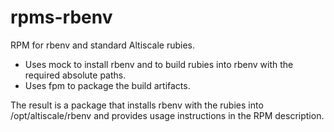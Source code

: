 # rpms-rbenv

RPM for rbenv and standard Altiscale rubies.

* Uses mock to install rbenv and to build rubies into rbenv with the required absolute paths.  
* Uses fpm to package the build artifacts.

The result is a package that installs rbenv with the rubies into /opt/altiscale/rbenv
and provides usage instructions in the RPM description.
